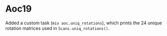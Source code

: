 # Aoc19

Added a custom task (`mix aoc.uniq_rotations`), which
prints the 24 unique rotation matrices used in
`Scans.uniq_rotations()`.
